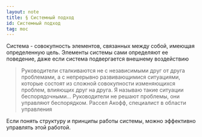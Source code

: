 ```yaml
---
layout: note
title: § Системный подход
id: Системный подход
tag: moc
---
```


Система - совокупность элементов, связанных между собой, имеющая определенную цель. Элементы системы сами определяют ее поведение, даже если система подвергается внешнему воздействию


> Руководители сталкиваются не с независимыми друг от друга проблемами, а с непрерывно развивающимися ситуациями, которые состоят из сложной совокупности изменяющихся проблем, влияющих друг на друга. Я называю такие ситуации беспорядочными… Руководители не решают проблемы, они управляют беспорядком.
Рассел Акофф, специалист в области управления

Если понять структуру и принципы работы системы, можно эффективно управлять этой работой.

